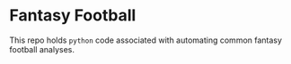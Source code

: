 # Fantasy Football
This repo holds `python` code associated with automating common fantasy football analyses. 